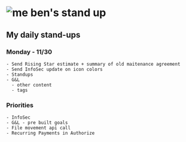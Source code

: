 # ![me](https://avatars2.githubusercontent.com/u/5232044?s=50&v=4) ben's stand up

## My daily stand-ups

### Monday - 11/30

    - Send Rising Star estimate + summary of old maitenance agreement
    - Send InfoSec update on icon colors
    - Standups
    - G&L
      - other content
      - tags
    
### Priorities 
   
    - InfoSec
    - G&L - pre built goals
    - File movement api call
    - Recurring Payments in Authorize
